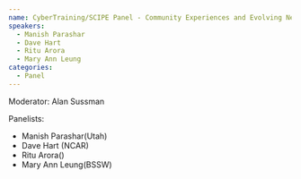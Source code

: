 ```yaml
---
name: CyberTraining/SCIPE Panel - Community Experiences and Evolving Needs (TBD)
speakers:
  - Manish Parashar
  - Dave Hart
  - Ritu Arora
  - Mary Ann Leung
categories:
  - Panel
---
```


Moderator: Alan Sussman

Panelists:
- Manish Parashar(Utah)
- Dave Hart (NCAR)
- Ritu Arora()
- Mary Ann Leung(BSSW)
